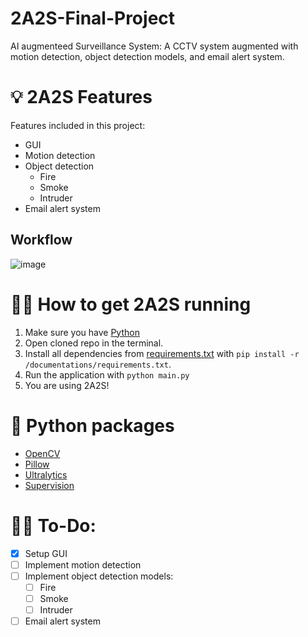 # 2A2S-Final-Project
AI augmenteed Surveillance System: A CCTV system augmented with motion detection, object detection models, and email alert system.

# 💡 2A2S Features
Features included in this project:  
- GUI
- Motion detection
- Object detection
  - Fire
  - Smoke
  - Intruder
- Email alert system

## Workflow
![image](https://github.com/NaufalGhifari/2A2S-Final-Project/assets/85378958/3342d3cb-7e46-465d-b2ee-10f04d8b4d4e)

# 👨‍💻 How to get 2A2S running
1. Make sure you have [Python](https://www.python.org/downloads/)
2. Open cloned repo in the terminal.
3. Install all dependencies from [requirements.txt](https://github.com/NaufalGhifari/2A2S-Final-Project/blob/main/documentations/requirements.txt) with ```pip install -r /documentations/requirements.txt```.
4. Run the application with ```python main.py```
5. You are using 2A2S!

# 🐍 Python packages
- [OpenCV](https://pypi.org/project/opencv-python/)
- [Pillow](https://pypi.org/project/Pillow/)
- [Ultralytics](https://pypi.org/project/ultralytics/)
- [Supervision](https://pypi.org/project/supervision/)

# 👷‍♂ To-Do:
- [x] Setup GUI
- [ ] Implement motion detection
- [ ] Implement object detection models:
  - [ ] Fire
  - [ ] Smoke
  - [ ] Intruder
- [ ] Email alert system

